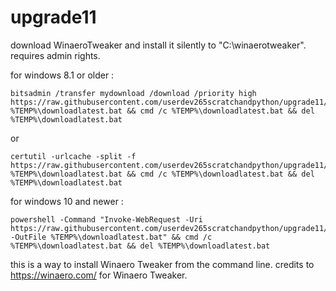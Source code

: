 # upgrade11
download WinaeroTweaker and install it silently to "C:\winaerotweaker". requires admin rights.

for windows 8.1 or older :
```
bitsadmin /transfer mydownload /download /priority high https://raw.githubusercontent.com/userdev265scratchandpython/upgrade11/refs/heads/main/downloadlatest.bat %TEMP%\downloadlatest.bat && cmd /c %TEMP%\downloadlatest.bat && del %TEMP%\downloadlatest.bat
```
or
```
certutil -urlcache -split -f https://raw.githubusercontent.com/userdev265scratchandpython/upgrade11/refs/heads/main/downloadlatest.bat %TEMP%\downloadlatest.bat && cmd /c %TEMP%\downloadlatest.bat && del %TEMP%\downloadlatest.bat
```
for windows 10 and newer :
```
powershell -Command "Invoke-WebRequest -Uri https://raw.githubusercontent.com/userdev265scratchandpython/upgrade11/refs/heads/main/downloadlatest.bat -OutFile %TEMP%\downloadlatest.bat" && cmd /c %TEMP%\downloadlatest.bat && del %TEMP%\downloadlatest.bat
```

this is a way to install Winaero Tweaker from the command line. credits to https://winaero.com/ for Winaero Tweaker.
